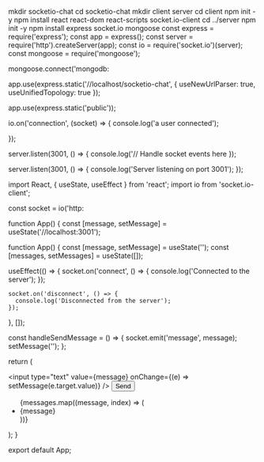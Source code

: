 mkdir socketio-chat
cd socketio-chat
mkdir client server
cd client
npm init -y
npm install react react-dom react-scripts socket.io-client
cd ../server
npm init -y
npm install express socket.io mongoose
const express = require('express');
const app = express();
const server = require('http').createServer(app);
const io = require('socket.io')(server);
const mongoose = require('mongoose');

mongoose.connect('mongodb:                                                                                 

app.use(express.static('//localhost/socketio-chat', { useNewUrlParser: true, useUnifiedTopology: true });

app.use(express.static('public'));

io.on('connection', (socket) => {
  console.log('a user connected');

                              
});

server.listen(3001, () => {
  console.log('// Handle socket events here
});

server.listen(3001, () => {
  console.log('Server listening on port 3001');
});

import React, { useState, useEffect } from 'react';
import io from 'socket.io-client';

const socket = io('http:                   

function App() {
  const [message, setMessage] = useState('//localhost:3001');

function App() {
  const [message, setMessage] = useState('');
  const [messages, setMessages] = useState([]);

  useEffect(() => {
    socket.on('connect', () => {
      console.log('Connected to the server');
    });

    socket.on('disconnect', () => {
      console.log('Disconnected from the server');
    });
  }, []);

  const handleSendMessage = () => {
    socket.emit('message', message);
    setMessage('');
  };

  return (
    <div>
      <input type="text" value={message} onChange={(e) => setMessage(e.target.value)} />
      <button onClick={handleSendMessage}>Send</button>
      <ul>
        {messages.map((message, index) => (
          <li key={index}>{message}</li>
        ))}
      </ul>
    </div>
  );
}

export default App;
